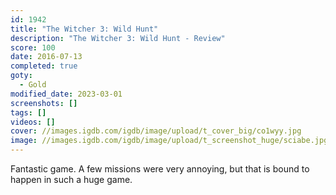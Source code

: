 ```yaml
---
id: 1942
title: "The Witcher 3: Wild Hunt"
description: "The Witcher 3: Wild Hunt - Review"
score: 100
date: 2016-07-13
completed: true
goty:
  - Gold
modified_date: 2023-03-01
screenshots: []
tags: []
videos: []
cover: //images.igdb.com/igdb/image/upload/t_cover_big/co1wyy.jpg
image: //images.igdb.com/igdb/image/upload/t_screenshot_huge/sciabe.jpg
---
```

Fantastic game. A few missions were very annoying, but that is bound to happen in such a huge game.